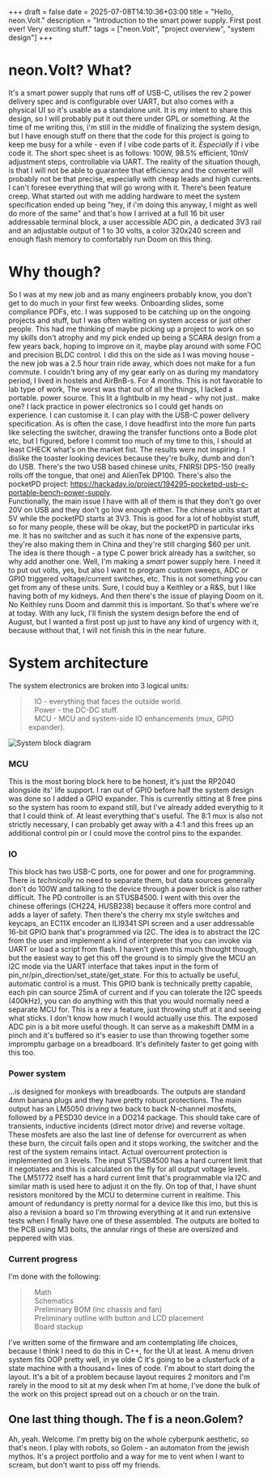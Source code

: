 +++ 
draft = false 
date = 2025-07-08T14:10:36+03:00
title = "Hello, neon.Volt."
description = "Introduction to the smart power supply. First post ever! Very exciting stuff."
tags = ["neon.Volt", "project overview", "system design"]
+++

# neon.Volt? What?

It's a smart power supply that runs off of USB-C, utilises the rev 2 power
delivery spec and is configurable over UART, but also comes with a physical UI so it's 
usable as a standalone unit. It is my intent to share this design, so I will probably put it 
out there under GPL or something. At the time of me writing this, i'm still
in the middle of finalizing the system design, but I have enough stuff on there that 
the code for this project is going to keep me busy for a while - even if I vibe code 
parts of it. _Especially_ if i vibe code it.  The short spec sheet is as follows: 100W, 98.5% efficient, 10mV adjustment
steps, controllable via UART. The reality of the situation though, is
that I will not be able to guarantee that efficiency and the converter will probably not be
that precise, especially with cheap leads and high currents. I can't foresee everything that will go wrong with it. 
There's been feature creep. What started out with me adding
hardware to meet the system specification ended up being "hey, if i'm doing this anyway, 
I might as well do more of the same" and that's how I arrived at a full 16 bit
user addressable terminal block, a user accessible ADC pin, a dedicated 3V3 rail and an adjustable output of 
1 to 30 volts, a color 320x240 screen and enough flash memory to comfortably run Doom on this thing. 

# Why though?

So I was at my new job and as many engineers probably know, you don't get to do much in 
your first few weeks. Onboarding slides, some compliance PDFs, etc. I was supposed to be catching up on the ongoing projects and stuff, but I was often
waiting on system access or just other people. This had me thinking of maybe picking up a project 
to work on so my skills don't atrophy and my pick ended up being a SCARA design from a few years back, 
hoping to improve on it, maybe play around with some FOC and precision BLDC control. I did this 
on the side as I was moving house - the new job was a 2.5 hour train ride away, which does not 
make for a fun commute. I couldn't bring any of my gear early on as during my mandatory period, I lived in hostels and AirBnB-s. For 4 months. This is not favorable to lab type of work,
The worst was that out of all the things, I lacked a portable.
power source. This lit a lightbulb in my head - why not just.. make one? I lack practice in power electronics so I could get hands on experience. I can customise it. I can play with the USB-C power delivery specification. 
As is often the case, I dove headfirst into the more fun parts like selecting the switcher, drawing the transfer functions onto a Bode plot etc, but I figured, before I commit too much of my time to this, I should at least CHECK
what's on the market fist. The results were not inspiring. I dislike the toaster looking devices because they're bulky, dumb and don't do USB. 
There's the two USB based chinese units, FNIRSI DPS-150 (really rolls off the tongue, that one) and AlienTek DP100.
There's also the pocketPD project: https://hackaday.io/project/194295-pocketpd-usb-c-portable-bench-power-supply.  
Functionally, the main issue I have with all of them is that they don't go over 20V on USB and they don't go low enough either. 
The chinese units start at 5V while the pocketPD starts at 3V3. This is good for a lot of hobbyist stuff, so for many people, these will be okay, but the pocketPD in particular irks me. It has no switcher and as such it has none of the expensive parts, they're also making them in China and they're still charging $60 per unit. The idea is there though - a type C power brick already has a switcher, so why add another one. 
Well, I'm making a _smart_ power supply here. I need it to put out volts, yes, but also I want to program custom sweeps, ADC or GPIO triggered voltage/current switches, etc. This is not something you can get from any of these units. Sure, I could buy a Keithley or a R&S, but I like having both of my kidneys. And then there's the issue of playing Doom on it. No Keithley runs Doom and dammit this is important. 
So that's where we're at today. With any luck, I'll finish the system design before the end of August, but I wanted a first post up just to have any kind of urgency with it, because without that, I will not finish this in the near future. 

# System architecture

The system electronics are broken into 3 logical units:  
>&nbsp;&nbsp;&nbsp;IO - everything that faces the outside world.  
>&nbsp;&nbsp;&nbsp;Power - the DC-DC stuff.  
>&nbsp;&nbsp;&nbsp;MCU - MCU and system-side IO enhancements (mux, GPIO expander).
  
![System block diagram](/img/system_block_diagram.drawio.png)
  
### MCU   
  This is the most boring block here to be honest, it's just the RP2040 alongside its' life support. I ran out of GPIO before half the system design was done so I added a GPIO expander. This is currently sitting at 8 free pins so the system has room to expand still, but I've already added everythig to it that I could think of. At least everything that's useful. The 8:1 mux is also not strictly necessary, I can probably get away with a 4:1 and this frees up an additional control pin or I could move the control pins to the expander.  

### IO  
This block has two USB-C ports, one for power and one for programming. There is _technically_ no need to separate them, but data sources generally don't do 100W and talking to the device through a power brick is also rather difficult. The PD controller is an STUSB4500. I went with this over the chinese offerings (CH224, HUSB238) because it offers more control and adds a layer of safety. Then there's the cherry mx style switches and keycaps, an EC11X encoder an ILI9341 SPI screen and a user addressable 16-bit GPIO bank that's programmed via I2C. The idea is to abstract the I2C from the user and implement a kind of interpreter that you can invoke via UART or load a script from flash. I haven't given this much thought though, but the easiest way to get this off the ground is to simply give the MCU an I2C mode via the UART interface that takes input in the form of pin_nr/pin_direction/set_state/get_state. For this to actually be useful, automatic control is a must. This GPIO bank is technically pretty capable, each pin can source 25mA of current and if you can tolerate the I2C speeds (400kHz), you can do anything with this that you would normally need a separate MCU for. This is a rev a feature, just throwing stuff at it and seeing what sticks. I don't know how much I would actually use this. The exposed ADC pin is a bit more useful though. It can serve as a makeshift DMM in a pinch and it's buffered so it's easier to use than throwing together some impromptu garbage on a breadboard. It's definitely faster to get going with this too. 
### Power system  
...is designed for monkeys with breadboards. The outputs are standard 4mm banana plugs and they have pretty robust protections. The main output has an LM5050 driving two back to back N-channel mosfets, followed by a PESD30 device in a DO214 package. This should take care of transients, inductive incidents (direct motor drive) and reverse voltage. These mosfets are also the last line of defense for overcurrent as when these burn, the circuit fails open and it stops working, the switcher and the rest of the system remains intact. Actual overcurrent protection is implemented on 3 levels. The input STUSB4500 has a hard current limit that it negotiates and this is calculated on the fly for all output voltage levels. The LM51772 itself has a hard current limit that's programmable via I2C and similar math is used here to adjust it on the fly. On top of that, I have shunt resistors monitored by the MCU to determine current in realtime. This amount of redundancy is pretty normal for a device like this imo, but this is also a revision a board so I'm throwing everything at it and run extensive tests when I finally have one of these assembled. The outputs are bolted to the PCB using M3 bolts, the annular rings of these are oversized and peppered with vias.  

### Current progress  
I'm done with the following:  
>&nbsp;&nbsp;&nbsp;Math  
>&nbsp;&nbsp;&nbsp;Schematics  
>&nbsp;&nbsp;&nbsp;Preliminary BOM (inc chassis and fan)  
>&nbsp;&nbsp;&nbsp;Preliminary outline with button and LCD placement  
>&nbsp;&nbsp;&nbsp;Board stackup  

I've written some of the firmware and am contemplating life choices, because I think I need to do this in C++, for the UI at least. A menu driven system fits OOP pretty well, in ye olde C it's going to be a clusterfuck of a state machine with a thousand+ lines of code. I'm about to start doing the layout. It's a bit of a problem because layout requires 2 monitors and I'm rarely in the mood to sit at my desk when I'm at home, I've done the bulk of the work on this project spread out on a chouch or on the train. 

## One last thing though. The f is a neon.Golem?

Ah, yeah. Welcome. I'm pretty big on the whole cyberpunk aesthetic, so that's neon. I play with robots, so Golem - an automaton from the jewish mythos.
It's a project portfolio and a way for me to vent when I want to scream, but don't want to piss off my friends.  



